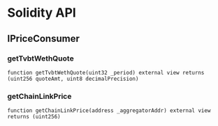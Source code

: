 # Solidity API

## IPriceConsumer

### getTvbtWethQuote

```solidity
function getTvbtWethQuote(uint32 _period) external view returns (uint256 quoteAmt, uint8 decimalPrecision)
```

### getChainLinkPrice

```solidity
function getChainLinkPrice(address _aggregatorAddr) external view returns (uint256)
```

